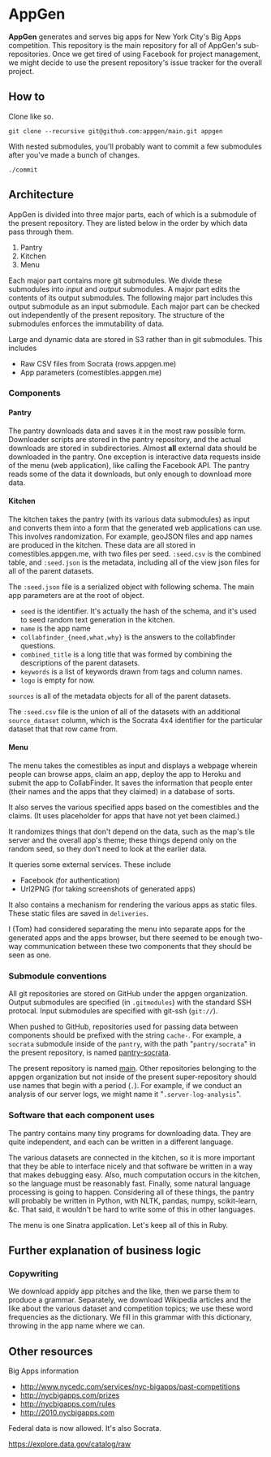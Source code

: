 AppGen
==========
**AppGen** generates and serves big apps for New York City's Big Apps
competition. This repository is the main repository for all of AppGen's
sub-repositories. Once we get tired of using Facebook for project management,
we might decide to use the present repository's issue tracker for the overall
project.

## How to

Clone like so.

    git clone --recursive git@github.com:appgen/main.git appgen

With nested submodules, you'll probably want to commit a few submodules after
you've made a bunch of changes.

    ./commit

## Architecture
AppGen is divided into three major parts, each of which is a submodule
of the present repository. They are listed below in the order by which
data pass through them.

1. Pantry
2. Kitchen
3. Menu

Each major part contains more git submodules. We divide these submodules
into *input* and *output* submodules. A major part edits the contents of
its output submodules. The following major part includes this output
submodule as an input submodule. Each major part can be checked out
independently of the present repository. The structure of the submodules
enforces the immutability of data.

Large and dynamic data are stored in S3 rather than in git submodules.
This includes

* Raw CSV files from Socrata (rows.appgen.me)
* App parameters (comestibles.appgen.me)

### Components

#### Pantry
The pantry downloads data and saves it in the most raw possible form.
Downloader scripts are stored in the pantry repository, and the actual
downloads are stored in subdirectories. Almost **all** external data should be
downloaded in the pantry. One exception is interactive data requests
inside of the menu (web application), like calling the Facebook API. The
pantry reads some of the data it downloads, but only enough to download more
data.

#### Kitchen
The kitchen takes the pantry (with its various data submodules) as input and
converts them into a form that the generated web applications can use. This
involves randomization. For example, geoJSON files and app names are produced
in the kitchen. These data are all stored in comestibles.appgen.me, with two
files per seed. `:seed.csv` is the combined table, and `:seed.json` is the
metadata, including all of the view json files for all of the parent datasets.

The `:seed.json` file is a serialized object with following schema. The main
app parameters are at the root of object.

* `seed` is the identifier. It's actually the hash of the schema, and it's used
    to seed random text generation in the kitchen.
* `name` is the app name
* `collabfinder_{need,what,why}` is the answers to the collabfinder questions.
* `combined_title` is a long title that was formed by combining the descriptions
    of the parent datasets.
* `keywords` is a list of keywords drawn from tags and column names.
* `logo` is empty for now.

`sources` is all of the metadata objects for all of the parent datasets.

The `:seed.csv` file is the union of all of the datasets with an additional
`source_dataset` column, which is the Socrata 4x4 identifier for the particular
dataset that that row came from.

#### Menu
The menu takes the comestibles as input and displays a webpage wherein people
can browse apps, claim an app, deploy the app to Heroku and submit the app to
CollabFinder. It saves the information that people enter (their names and the
apps that they claimed) in a database of sorts.

It also serves the various specified apps based on the comestibles and the
claims. (It uses placeholder for apps that have not yet been claimed.)

It randomizes things that don't depend on the data, such as the map's tile
server and the overall app's theme; these things depend only on the random
seed, so they don't need to look at the earlier data.

It queries some external services. These include

* Facebook (for authentication)
* Url2PNG (for taking screenshots of generated apps)

It also contains a mechanism for rendering the various apps as static files.
These static files are saved in `deliveries`.

I (Tom) had considered separating the menu into separate apps for the generated
apps and the apps browser, but there seemed to be enough two-way communication
between these two components that they should be seen as one.

### Submodule conventions
All git repositories are stored on GitHub under the appgen organization.
Output submodules are specified (in `.gitmodules`) with the standard SSH
protocal. Input submodules are specified with git-ssh (`git://`).

When pushed to GitHub, repositories used for passing data between components 
should be prefixed with the string `cache-`. For example, a `socrata` submodule
inside of the `pantry`, with the path "`pantry/socrata`" in the present
repository, is named [pantry-socrata](https://github.com:appgen/cache-socrata).

The present repository is named [main](https://github.com:appgen/main).
Other repositories belonging to the appgen organization but not inside of the
present super-repository should use names that begin with a period (`.`).
For example, if we conduct an analysis of our server logs, we might name it
"`.server-log-analysis`".

### Software that each component uses
The pantry contains many tiny programs for downloading data. They are quite
independent, and each can be written in a different language.

The various datasets are connected in the kitchen, so it is more important that
they be able to interface nicely and that software be written in a way that
makes debugging easy. Also, much computation occurs in the kitchen, so the
language must be reasonably fast. Finally, some natural language processing is
going to happen. Considering all of these things, the pantry will probably
be written in Python, with NLTK, pandas, numpy, scikit-learn, &c. That said,
it wouldn't be hard to write some of this in other languages.

The menu is one Sinatra application. Let's keep all of this in Ruby.

## Further explanation of business logic

### Copywriting
We download appidy app pitches and the like, then we parse them to produce a
grammar. Separately, we download Wikipedia articles and the like about the
various dataset and competition topics; we use these word frequencies as the
dictionary. We fill in this grammar with this dictionary, throwing in the app
name where we can.

## Other resources
Big Apps information

* http://www.nycedc.com/services/nyc-bigapps/past-competitions
* http://nycbigapps.com/prizes
* http://nycbigapps.com/rules
* http://2010.nycbigapps.com

Federal data is now allowed. It's also Socrata.

https://explore.data.gov/catalog/raw

